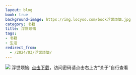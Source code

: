 ```yaml
---
layout: blog
book: true
background-image: https://img.locyoo.com/book浮世烦恼.jpg
category: 书籍
title: 浮世烦恼
tags:
- 书籍
- 生活
redirect_from:
  - /2024/03/浮世烦恼/
---
```

![](https://img.locyoo.com/book浮世烦恼.jpg)
浮世烦恼: <a name = "ref1" href="https://url18.ctfile.com/f/50983618-1268598433-41a1c8?p=3619">点击下载</a>，访问密码请点击右上方“关于”自行查看